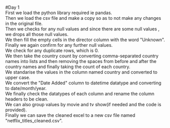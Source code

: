 #Day 1         																											                                                                             
First we load the python library required ie pandas.  
Then we load the csv file and make a copy so as to not make any changes in the original file.  
Then we checks for any null values and since there are some null values , we drops all those null values.  
We then fill the empty cells in the director column with the word "Unknown".  
Finally we again confirm for any further null values.  
We check for any duplicate rows, which is 0.  
We then take the country count by converting comma-separated country names into lists and then removing the spaces from before and after the country names and finally taking the count of each country.  
We standarise the values in the column named country and converted to upper case.  
We convert the "Date Added" column to datetime datatype and converting to date/month/year.  
We finally check the datatypes of each column and rename the column headers to be clean.  
We can also group values by movie and tv show(if needed and the code is provided).  
Finally we can save the cleaned excel to a new csv file named "netflix_titles_cleaned.csv".  
